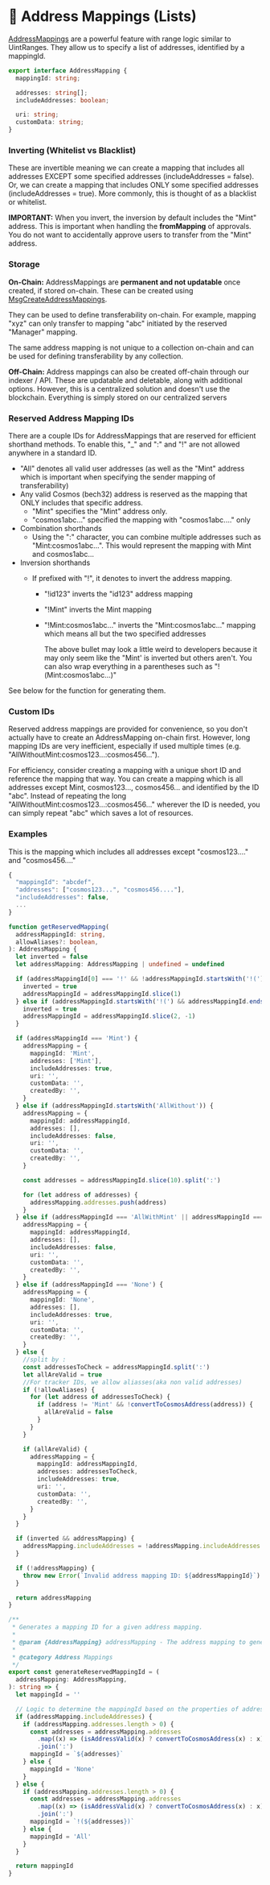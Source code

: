 # 📧 Address Mappings (Lists)

[AddressMappings](https://bitbadges.github.io/bitbadgesjs/packages/proto/docs/interfaces/AddressMapping.html) are a powerful feature with range logic similar to UintRanges. They allow us to specify a list of addresses, identified by a mappingId.

```typescript
export interface AddressMapping {
  mappingId: string;

  addresses: string[];
  includeAddresses: boolean;

  uri: string; 
  customData: string;
}
```

### Inverting (Whitelist vs Blacklist)

These are invertible meaning we can create a mapping that includes all addresses EXCEPT some specified addresses (includeAddresses = false). Or, we can create a mapping that includes ONLY some specified addresses (includeAddresses = true). More commonly, this is thought of as a blacklist or whitelist.

**IMPORTANT:** When you invert, the inversion by default includes the "Mint" address. This is important when handling the **fromMapping** of approvals. You do not want to accidentally approve users to transfer from the "Mint" address.

### **Storage**

**On-Chain:** AddressMappings are **permanent and not updatable** once created, if stored on-chain. These can be created using [MsgCreateAddressMappings](../create-and-broadcast-txs/cosmos-sdk-msgs/).

They can be used to define transferability on-chain. For example, mapping "xyz" can only transfer to mapping "abc" initiated by the reserved "Manager" mapping.

The same address mapping is not unique to a collection on-chain and can be used for defining transferability by any collection.

**Off-Chain:** Address mappings can also be created off-chain through our indexer / API. These are updatable and deletable, along with additional options. However, this is a centralized solution and doesn't use the blockchain. Everything is simply stored on our centralized servers



### **Reserved Address Mapping IDs**

There are a couple IDs for AddressMappings that are reserved for efficient shorthand methods. To enable this, "\_" and ":" and "!" are not allowed anywhere in a standard ID.

* "All" denotes all valid user addresses (as well as the "Mint" address which is important when specifying the sender mapping of transferability)
* Any valid Cosmos (bech32) address is reserved as the mapping that ONLY includes that specific address.
  * "Mint" specifies the "Mint" address only.
  * "cosmos1abc..." specified the mapping with "cosmos1abc...." only
* Combination shorthands
  * Using the ":" character, you can combine multiple addresses such as "Mint:cosmos1abc...". This would represent the mapping with Mint and cosmos1abc...
* Inversion shorthands
  *   If prefixed with "!", it denotes to invert the address mapping.&#x20;

      * "!id123" inverts the "id123" address mapping
      * "!Mint" inverts the Mint mapping
      *   "!Mint:cosmos1abc..." inverts the "Mint:cosmos1abc..." mapping which means all but the two specified addresses

          The above bullet may look a little weird to developers because it may only seem like the "Mint' is inverted but others aren't. You can also wrap everything in a parentheses such as "!(Mint:cosmos1abc...)"



See below for the function for generating them.

### Custom IDs

Reserved address mappings are provided for convenience, so you don't actually have to create an AddressMapping on-chain first. However, long mapping IDs are very inefficient, especially if used multiple times (e.g.  "AllWithoutMint:cosmos123...:cosmos456...").&#x20;

For efficiency, consider creating a mapping with a unique short ID and reference the mapping that way. You can create a mapping which is all addresses except Mint, cosmos123..., cosmos456... and identified by the ID "abc". Instead of repeating the long "AllWithoutMint:cosmos123...:cosmos456..." wherever the ID is needed, you can simply repeat "abc" which saves a lot of resources.

### Examples

This is the mapping which includes all addresses except "cosmos123...." and "cosmos456...."

```typescript
{
  "mappingId": "abcdef",
  "addresses": ["cosmos123...", "cosmos456...."],
  "includeAddresses": false,
  ...
}
```

```typescript
function getReservedMapping(
  addressMappingId: string,
  allowAliases?: boolean,
): AddressMapping {
  let inverted = false
  let addressMapping: AddressMapping | undefined = undefined

  if (addressMappingId[0] === '!' && !addressMappingId.startsWith('!(')) {
    inverted = true
    addressMappingId = addressMappingId.slice(1)
  } else if (addressMappingId.startsWith('!(') && addressMappingId.endsWith(')')) {
    inverted = true
    addressMappingId = addressMappingId.slice(2, -1)
  }

  if (addressMappingId === 'Mint') {
    addressMapping = {
      mappingId: 'Mint',
      addresses: ['Mint'],
      includeAddresses: true,
      uri: '',
      customData: '',
      createdBy: '',
    }
  } else if (addressMappingId.startsWith('AllWithout')) {
    addressMapping = {
      mappingId: addressMappingId,
      addresses: [],
      includeAddresses: false,
      uri: '',
      customData: '',
      createdBy: '',
    }

    const addresses = addressMappingId.slice(10).split(':')

    for (let address of addresses) {
      addressMapping.addresses.push(address)
    }
  } else if (addressMappingId === 'AllWithMint' || addressMappingId === 'All') {
    addressMapping = {
      mappingId: addressMappingId,
      addresses: [],
      includeAddresses: false,
      uri: '',
      customData: '',
      createdBy: '',
    }
  } else if (addressMappingId === 'None') {
    addressMapping = {
      mappingId: 'None',
      addresses: [],
      includeAddresses: true,
      uri: '',
      customData: '',
      createdBy: '',
    }
  } else {
    //split by :
    const addressesToCheck = addressMappingId.split(':')
    let allAreValid = true
    //For tracker IDs, we allow aliasses(aka non valid addresses)
    if (!allowAliases) {
      for (let address of addressesToCheck) {
        if (address != 'Mint' && !convertToCosmosAddress(address)) {
          allAreValid = false
        }
      }
    }

    if (allAreValid) {
      addressMapping = {
        mappingId: addressMappingId,
        addresses: addressesToCheck,
        includeAddresses: true,
        uri: '',
        customData: '',
        createdBy: '',
      }
    }
  }

  if (inverted && addressMapping) {
    addressMapping.includeAddresses = !addressMapping.includeAddresses
  }

  if (!addressMapping) {
    throw new Error(`Invalid address mapping ID: ${addressMappingId}`)
  }

  return addressMapping
}

/**
 * Generates a mapping ID for a given address mapping.
 *
 * @param {AddressMapping} addressMapping - The address mapping to generate the ID for
 *
 * @category Address Mappings
 */
export const generateReservedMappingId = (
  addressMapping: AddressMapping,
): string => {
  let mappingId = ''

  // Logic to determine the mappingId based on the properties of addressMapping
  if (addressMapping.includeAddresses) {
    if (addressMapping.addresses.length > 0) {
      const addresses = addressMapping.addresses
        .map((x) => (isAddressValid(x) ? convertToCosmosAddress(x) : x))
        .join(':')
      mappingId = `${addresses}`
    } else {
      mappingId = 'None'
    }
  } else {
    if (addressMapping.addresses.length > 0) {
      const addresses = addressMapping.addresses
        .map((x) => (isAddressValid(x) ? convertToCosmosAddress(x) : x))
        .join(':')
      mappingId = `!(${addresses})`
    } else {
      mappingId = 'All'
    }
  }

  return mappingId
}
```
